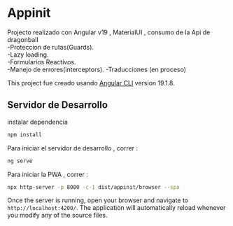 # Appinit
Projecto realizado con Angular v19 , MaterialUI , consumo de la Api de dragonball   
-Proteccion de rutas(Guards).  
-Lazy loading.  
-Formularios Reactivos.  
-Manejo de errores(interceptors). 
-Traducciones (en proceso)  

This project fue creado usando  [Angular CLI](https://github.com/angular/angular-cli) version 19.1.8.

## Servidor de Desarrollo

instalar dependencia

```bash
npm install
```

Para iniciar el servidor de desarrollo , correr : 
```bash
ng serve
```

Para iniciar la PWA , correr : 
```bash
npx http-server -p 8080 -c-1 dist/appinit/browser --spa
```

Once the server is running, open your browser and navigate to `http://localhost:4200/`. The application will automatically reload whenever you modify any of the source files.

